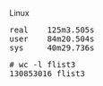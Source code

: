 Linux

<pre>
real    125m3.505s
user    84m20.504s
sys     40m29.736s
</pre>

<pre>
# wc -l flist3
130853016 flist3
</pre>